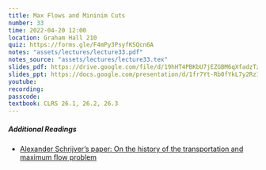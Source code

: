 ```yaml
---
title: Max Flows and Mininim Cuts
number: 33
time: 2022-04-20 12:00
location: Graham Hall 210
quiz: https://forms.gle/F4mPy3PsyfKSQcn6A
notes: "assets/lectures/lecture33.pdf"
notes_source: "assets/lectures/lecture33.tex"
slides_pdf: https://drive.google.com/file/d/19hHT4PBKbU7jEZGBM6qXfadzTz-is-du/view?usp=sharing
slides_ppt: https://docs.google.com/presentation/d/1fr7Yt-Rb0fYkL7y2Rz1CQ9Jfi8qqhoDqm5YgPKoDD10/edit?usp=sharing
youtube:
recording:
passcode:
textbook: CLRS 26.1, 26.2, 26.3
---
```


##### Additional Readings
- [Alexander Schrijver’s paper: On the history of the transportation and maximum flow problem](https://link.springer.com/article/10.1007/s101070100259)